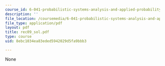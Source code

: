 ```yaml
---
course_id: 6-041-probabilistic-systems-analysis-and-applied-probability-spring-2006
description: ''
file_location: /coursemedia/6-041-probabilistic-systems-analysis-and-applied-probability-spring-2006/8ebc1034ea83eded5942029d5fa9bbb3_rec09_sol.pdf
file_type: application/pdf
layout: pdf
title: rec09_sol.pdf
type: course
uid: 8ebc1034ea83eded5942029d5fa9bbb3

---
```

None
